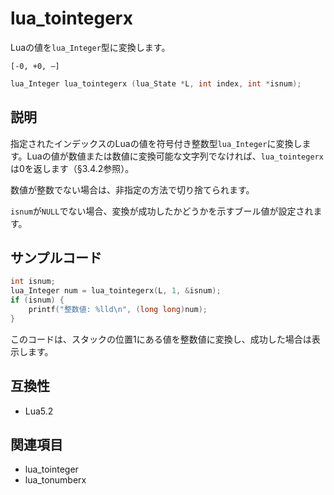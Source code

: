 # lua_tointegerx

Luaの値を`lua_Integer`型に変換します。

``[-0, +0, –]``

```c
lua_Integer lua_tointegerx (lua_State *L, int index, int *isnum);
```

## 説明

指定されたインデックスのLuaの値を符号付き整数型`lua_Integer`に変換します。Luaの値が数値または数値に変換可能な文字列でなければ、`lua_tointegerx`は0を返します（§3.4.2参照）。

数値が整数でない場合は、非指定の方法で切り捨てられます。

`isnum`が`NULL`でない場合、変換が成功したかどうかを示すブール値が設定されます。

## サンプルコード

```c
int isnum;
lua_Integer num = lua_tointegerx(L, 1, &isnum);
if (isnum) {
    printf("整数値: %lld\n", (long long)num);
}
```

このコードは、スタックの位置1にある値を整数値に変換し、成功した場合は表示します。

## 互換性

- Lua5.2

## 関連項目

- lua_tointeger
- lua_tonumberx
